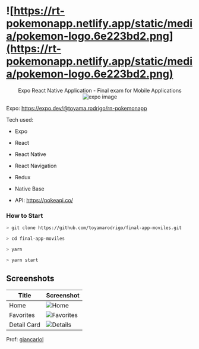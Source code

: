 
# ![https://rt-pokemonapp.netlify.app/static/media/pokemon-logo.6e223bd2.png](https://rt-pokemonapp.netlify.app/static/media/pokemon-logo.6e223bd2.png)

<p align="center">
  Expo React Native Application - Final exam for Mobile Applications
  <img src="https://i.imgur.com/3QtpCP6.png" alt="expo image" />
</p>

Expo: <https://expo.dev/@toyama.rodrigo/rn-pokemonapp>

Tech used:

* Expo
* React
* React Native
* React Navigation
* Redux
* Native Base

* API: <https://pokeapi.co/>

### How to Start

```sh
> git clone https://github.com/toyamarodrigo/final-app-moviles.git

> cd final-app-moviles

> yarn

> yarn start
```

## Screenshots

|  Title | Screenshot  |
|---|---|
| Home  | ![Home](https://i.imgur.com/Ao7l4gW.png)   |
| Favorites  | ![Favorites](https://i.imgur.com/RVq4lNX.png)  |
| Detail Card  | ![Details](https://i.imgur.com/z5DdHGG.png)  |

Prof: [giancarlol](https://github.com/giancarlol)
